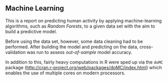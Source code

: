 ## Machine Learning

This is a report on predicting human activity by applying machine-learning algorithms, such as _Random Forests_, to a given data set with the aim to build a predictive model.

Before using the data set, however, some data cleaning had to be performed. After building the model and predicting on the data, cross-validation was run to assess _out-of-sample_ model accuracy.

In addition to this, fairly heavy computations in R were sped up via the `doMC` package (http://cran.r-project.org/web/packages/doMC/index.html) which enables the use of multiple cores on modern processors.
